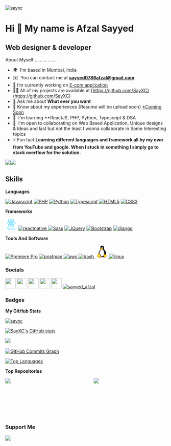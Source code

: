 <p align="left"> <img src="https://komarev.com/ghpvc/?username=sayxc&label=Profile%20views&color=0e75b6&style=flat" alt="sayxc" /> </p>

Hi 👋 My name is Afzal Sayyed
=============================

Web designer & developer
------------------------


About Myself .................

* 🌍  I'm based in Mumbai, India
* ✉️  You can contact me at **[sayyed0786afzal@gmail.com](mailto:sayyed0786afzal@gmail.com)**
* 🔭  I’m currently working on [E-com application](https://github.com/SayXC/shopping-bazaar)
* 👨‍💻  All of my projects are available at [https://github.com/SayXC](https://github.com/SayXC)
* 💬  Ask me about **What ever you want**
* 📄  Know about my experiences {Resume will be upload soon} [*Coming Soon](#link)
* 🧠  I'm learning **ReactJS, PHP, Python, Typescript & DSA
* 🤝  I'm open to collaborating on Web Based Application, Unique designs & Ideas and last but not the least I wanna collaborate in Some Interesting topics
* ⚡ Fun fact **Learning different languages and framework all by my own from YouTube and google. When I stuck in something I simply go to stack overflow for the solution.**

<a href="https://www.twitter.com/SayXC01" target="_blank" rel="noreferrer"><img
src="https://img.shields.io/twitter/follow/SayXC01?logo=twitter&style=for-the-badge&color=0891b2&labelColor=1c1917"
/></a><a href="https://www.github.com/SayXC" target="_blank" rel="noreferrer"><img
src="https://img.shields.io/github/followers/SayXC?logo=github&style=for-the-badge&color=0891b2&labelColor=1c1917" /></a>

## Skills

**Languages** 
<p align="left">
<a href="https://developer.mozilla.org/en-US/docs/Web/JavaScript" target="_blank" rel="noreferrer"><img src="https://raw.githubusercontent.com/danielcranney/readme-generator/main/public/icons/skills/javascript-colored.svg" width="36" height="36" alt="Javascript" /></a>  
<a href="https://www.php.net/" target="_blank" rel="noreferrer"><img src="https://raw.githubusercontent.com/danielcranney/readme-generator/main/public/icons/skills/php-colored.svg" width="36" height="36" alt="PHP" /></a>  
<a href="https://www.python.org/" target="_blank" rel="noreferrer"><img src="https://raw.githubusercontent.com/danielcranney/readme-generator/main/public/icons/skills/python-colored.svg" width="36" height="36" alt="Python" /></a>  
<a href="https://www.typescriptlang.org/" target="_blank" rel="noreferrer"><img src="https://raw.githubusercontent.com/danielcranney/readme-generator/main/public/icons/skills/typescript-colored.svg" width="36" height="36" alt="Typescript" /></a>  
<a href="https://developer.mozilla.org/en-US/docs/Glossary/HTML5" target="_blank" rel="noreferrer"><img src="https://raw.githubusercontent.com/danielcranney/readme-generator/main/public/icons/skills/html5-colored.svg" width="36" height="36" alt="HTML5" /></a>  
  <a href="https://www.w3.org/TR/CSS/#css" target="_blank" rel="noreferrer"><img src="https://raw.githubusercontent.com/danielcranney/readme-generator/main/public/icons/skills/css3-colored.svg" width="36" height="36" alt="CSS3" /></a>
</p>


**Frameworks**
<p align="left">
<a href="https://reactjs.org/" target="_blank" rel="noreferrer"><img src="https://raw.githubusercontent.com/devicons/devicon/master/icons/react/react-original-wordmark.svg" width="36" height="36" alt="React" /></a>  
  </a> <a href="https://reactnative.dev/" target="_blank" rel="noreferrer"> <img src="https://reactnative.dev/img/header_logo.svg" alt="reactnative" width="40" height="40"/> </a> 
<a href="https://sass-lang.com/" target="_blank" rel="noreferrer"><img src="https://raw.githubusercontent.com/danielcranney/readme-generator/main/public/icons/skills/sass-colored.svg" width="36" height="36" alt="Sass" /></a>  
<a href="https://jquery.com/" target="_blank" rel="noreferrer"><img src="https://raw.githubusercontent.com/danielcranney/readme-generator/main/public/icons/skills/jquery-colored.svg" width="36" height="36" alt="JQuery" /></a>  
  <a href="https://getbootstrap.com/" target="_blank" rel="noreferrer"><img src="https://raw.githubusercontent.com/danielcranney/readme-generator/main/public/icons/skills/bootstrap-colored.svg" width="36" height="36" alt="Bootstrap" /></a>
  <a href="https://www.djangoproject.com/" target="_blank" rel="noreferrer"> <img src="https://static.djangoproject.com/img/logos/django-logo-negative.png" alt="django" width="48" height="36"/> </a>
</p>


**Tools And Software**
<p align="left">
<a href="https://www.adobe.com/uk/products/premiere.html" target="_blank" rel="noreferrer"><img src="https://raw.githubusercontent.com/danielcranney/readme-generator/main/public/icons/skills/premierepro-colored.svg" width="36" height="36" alt="Premiere Pro" /></a>
  <a href="https://postman.com" target="_blank" rel="noreferrer"> <img src="https://www.vectorlogo.zone/logos/getpostman/getpostman-icon.svg" alt="postman" width="36" height="36"/> </a> 
  <a href="https://aws.amazon.com" target="_blank" rel="noreferrer"> <img src="https://upload.wikimedia.org/wikipedia/commons/9/93/Amazon_Web_Services_Logo.svg" alt="aws" width="40" height="40"/> </a> <a href="https://www.gnu.org/software/bash/" target="_blank" rel="noreferrer"> <img src="https://upload.wikimedia.org/wikipedia/commons/4/4b/Bash_Logo_Colored.svg" alt="bash" width="40" height="40"/> </a> 
  <a href="https://www.linux.org/" target="_blank" rel="noreferrer"> <img src="https://raw.githubusercontent.com/devicons/devicon/master/icons/linux/linux-original.svg" alt="linux" width="40" height="40"/> </a> 
  <a href="https://code.visualstudio.com/" target="_blank" rel="noreferrer"> <img src="https://upload.wikimedia.org/wikipedia/commons/9/9a/Visual_Studio_Code_1.35_icon.svg" alt="linux" width="40" height="40"/> </a> 
  
  
</p>

### Socials

<p align="left"> 
<a href="https://discord.com/users/AFZAL#4179" target="_blank" rel="noreferrer"><img src="https://raw.githubusercontent.com/danielcranney/readme-generator/main/public/icons/socials/discord.svg" width="32" height="32" /></a> 
<a href="https://www.github.com/SayXC" target="_blank" rel="noreferrer"><img src="https://raw.githubusercontent.com/danielcranney/readme-generator/main/public/icons/socials/github.svg" width="32" height="32" /></a>
<a href="http://www.instagram.com/_sayyed_._afzal_" target="_blank" rel="noreferrer"><img src="https://raw.githubusercontent.com/danielcranney/readme-generator/main/public/icons/socials/instagram.svg" width="32" height="32" /></a> 
<a href="https://www.linkedin.com/in/afzal-sayed" target="_blank" rel="noreferrer"><img src="https://raw.githubusercontent.com/danielcranney/readme-generator/main/public/icons/socials/linkedin.svg" width="32" height="32" /></a> 
<a href="https://www.twitter.com/SayXC01" target="_blank" rel="noreferrer"><img src="https://raw.githubusercontent.com/danielcranney/readme-generator/main/public/icons/socials/twitter.svg" width="32" height="32" /></a>
<a href="https://www.hackerrank.com/sayyed_afzal" target="blank" rel="noreferrer"><img src="https://raw.githubusercontent.com/rahuldkjain/github-profile-readme-generator/master/src/images/icons/Social/hackerrank.svg" alt="sayyed_afzal" height="32" width="32" /></a>
</p>

### Badges

<b>My GitHub Stats</b>

<p align="left"> <a href="https://github.com/ryo-ma/github-profile-trophy"><img src="https://github-profile-trophy.vercel.app/?username=sayxc" alt="sayxc" /></a> </p>

<a href="http://www.github.com/SayXC"><img src="https://github-readme-stats.vercel.app/api?username=SayXC&show_icons=true&hide=&count_private=true&title_color=0891b2&text_color=ffffff&icon_color=0891b2&bg_color=1c1917&hide_border=true&show_icons=true" alt="SayXC's GitHub stats" /></a>

<a href="http://www.github.com/SayXC"><img src="https://github-readme-streak-stats.herokuapp.com/?user=SayXC&stroke=ffffff&background=1c1917&ring=0891b2&fire=0891b2&currStreakNum=ffffff&currStreakLabel=0891b2&sideNums=ffffff&sideLabels=ffffff&dates=ffffff&hide_border=true" /></a>

<a href="http://www.github.com/SayXC"><img src="https://activity-graph.herokuapp.com/graph?username=SayXC&bg_color=1c1917&color=ffffff&line=0891b2&point=ffffff&area_color=1c1917&area=true&hide_border=true&custom_title=GitHub%20Commits%20Graph" alt="GitHub Commits Graph" /></a>

<a href="https://github.com/SayXC" align="left"><img src="https://github-readme-stats.vercel.app/api/top-langs/?username=SayXC&langs_count=10&title_color=0891b2&text_color=ffffff&icon_color=0891b2&bg_color=1c1917&hide_border=true&locale=en&custom_title=Top%20%Languages" alt="Top Languages" /></a>

<b>Top Repositories</b>

<div width="100%" align="center"><a href="https://github.com/SayXC/First_Proj" align="left"><img align="left" width="45%" src="https://github-readme-stats.vercel.app/api/pin/?username=SayXC&repo=First_Proj&title_color=0891b2&text_color=ffffff&icon_color=0891b2&bg_color=1c1917&hide_border=true&locale=en" /></a><a href="https://github.com/SayXC/shopping-bazaar" align="right"><img align="right" width="45%" src="https://github-readme-stats.vercel.app/api/pin/?username=SayXC&repo=shopping-bazaar&title_color=0891b2&text_color=ffffff&icon_color=0891b2&bg_color=1c1917&hide_border=true&locale=en" /></a></div><br /><br /><br /><br /><br /><br /><br />

### Support Me

<a href="https://www.buymeacoffee.com/shopping-bazaar"><img src="https://cdn.buymeacoffee.com/buttons/v2/default-yellow.png" width="200" /></a>
